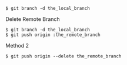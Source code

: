 ```shell
$ git branch -d the_local_branch
```
Delete Remote Branch
```shell
$ git branch -d the_local_branch
$ git push origin :the_remote_branch
```
Method 2
```shell
$ git push origin --delete the_remote_branch
```
